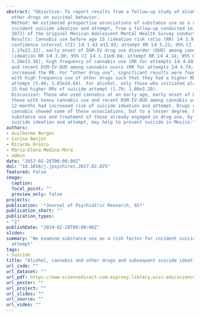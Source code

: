 ```yaml
---
abstract: "Objective: To report results from a follow-up study of alcohol, cannabis and
  other drugs on suicidal behavior.
  Method: We estimated prospective associations of substance use as a risk factor for
  incident suicide ideation and attempt, from a follow-up conducted in 2013 (n 1⁄4
  1071) of the original Mexican Adolescent Mental Health Survey conducted in 2005.
  Results: Cannabis use before age 15 (ideation risk ratio (RR) 1⁄4 3.97; 95%
  confidence interval (CI) 1⁄4 1.43 e11.03; attempt RR 1⁄4 5.23; 95% CI 1⁄4
  1.17e23.32), early onset of DSM-IV drug use disorder (DUD) among cannabis users
  (ideation RR 1⁄4 3.30; 95% CI 1⁄4 1.11e9.84; attempt RR 1⁄4 4.14; 95% CI 1⁄4
  1.28e13.36), high frequency of cannabis use (RR for attempts 1⁄4 4.60; 1.03e20.60)
  and recent DSM-IV-DUD among cannabis users (RR for attempts 1⁄4 4.74; 1.09e20.57)
  increased the RR. For “other drug use”, significant results were found among those
  with high frequency use of other drugs such that they had a higher RR of suicide
  attempt (5.04; 1.03e24.64). For alcohol, only those who initiated alcohol before age
  15 had higher RRs of suicide attempt (1.79; 1.00e3.20).
  Discussion: Those who used cannabis at an early age, early onset of DSM-IV-DUD, and
  those with heavy cannabis use and recent DSM-IV-DUD among cannabis users in the last
  12-months had increased risk of suicide ideation and attempt. Drugs other than
  cannabis showed some of these associations, but to a lesser degree. Prevention of
  substance use and treatment of those already engaged in drug use, by decreasing
  suicide ideation and attempt, may help to prevent suicide in Mexico."
authors:
- Guilherme Borges
- Corina Benjet
- Ricardo Orozco
- Maria-Elena Medina-Mora
- admin
date: "2017-02-28T00:00:00Z"
doi: "10.1016/j.jpsychires.2017.02.025"
featured: False
image:
  caption: 
  focal_point: ""
  preview_only: false
projects: 
publication: '*Journal of Psychiatric Research, 91*'
publication_short: ""
publication_types:
- "2"
publishDate: "2019-02-28T00:00:00Z"
slides: 
summary: "We examine substance use as a risk factor for incident suicide ideation and 
  attempt"
tags:
- Suicide
title: "Alcohol, cannabis and other drugs and subsequent suicide ideation and attempt among young Mexicans"
url_code: ""
url_dataset: ""
url_pdf: https://www-sciencedirect-com.ezproxy.library.wisc.edu/science/article/pii/S0022395616304253
url_poster: ""
url_project: ""
url_slides: ""
url_source: ""
url_video: ""
---
```

